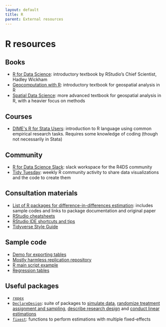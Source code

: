 ```yaml
---
layout: default
title: R
parent: External resources
---
```


# R resources

## Books
- [R for Data Science](https://r4ds.had.co.nz/): introductory textbook by RStudio’s Chief Scientist, Hadley Wickham 
- [Geocomputation with R](https://geocompr.robinlovelace.net/): introductory textbook for geospatial analysis in R
- [Spatial Data Science](https://r-spatial.org/book/): more advanced textbook for geospatial analysis in R, with a heavier focus on methods 

## Courses
- [DIME's R for Stata Users](https://osf.io/86g3b/): introduction to R language using common empirical research tasks. Requires some knowledge of coding (though not necessarily in Stata)

## Community
- [R for Data Science Slack](https://rfordatascience.slack.com/join/shared_invite/zt-1iyj4txaa-x4u8g29zKStGnhPU3lKZwQ#/shared-invite/email): slack workspace for the R4DS community
- [Tidy Tuesday](https://twitter.com/hashtag/TidyTuesday?src=hashtag_click): weekly R community activity to share data visualizations and the code to create them

## Consultation materials
- [List of R packages for difference-in-differences estimation](https://asjadnaqvi.github.io/DiD/docs/02_R/): includes sample codes and links to package documentation and original paper
- [RStudio cheatsheets](https://www.rstudio.com/resources/cheatsheets/)
- [RStudio IDE shortcuts and tips](https://appsilon.com/rstudio-shortcuts-and-tips/)
- [Tidyverse Style Guide](https://style.tidyverse.org/)

## Sample code
- [Demo for exporting tables](https://github.com/RRMaximiliano/r-latex-tables-sum-stats)
- [Mostly harmless replication repository](https://github.com/vikjam/mostly-harmless-replication)
- [R main script example](https://github.com/worldbank/geolocation-twitter-urban-planning/blob/main/datawork/_master.R)
- [Regression tables](https://evalsp20.classes.andrewheiss.com/reference/regtables/)

## Useful packages
- [`repex`](https://reprex.tidyverse.org/)
- [`DeclareDesign`](https://declaredesign.org/getting-started.html): suite of packages to [simulate data](https://declaredesign.org/r/fabricatr/), [randomize treatment assignment and sampling](https://declaredesign.org/r/randomizr/), [describe research design](https://declaredesign.org/r/declaredesign/) and [conduct linear estimations](https://declaredesign.org/r/estimatr/)
- [`fixest`](https://lrberge.github.io/fixest/): functions to perform estimations with multiple fixed-effects